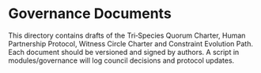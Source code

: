 # Governance Documents

This directory contains drafts of the Tri‑Species Quorum Charter, Human Partnership Protocol, Witness Circle Charter and Constraint Evolution Path. Each document should be versioned and signed by authors. A script in modules/governance will log council decisions and protocol updates.
